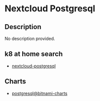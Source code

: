 # Nextcloud Postgresql

## Description

No description provided.

## k8 at home search

- [nextcloud-postgresql](https://nanne.dev/k8s-at-home-search/#/nextcloud-postgresql)

## Charts

- [postgresql@bitnami-charts](https://charts.bitnami.com/bitnami/)
